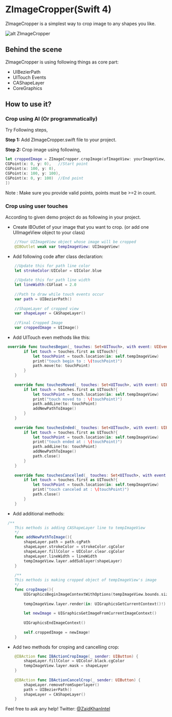 # ZImageCropper(Swift 4)

ZImageCropper is a simplest way to crop image to any shapes you like.

![alt ZImageCropper](https://github.com/ZaidPathan/ZImageCropper/blob/master/giphy.gif)

## Behind the scene

ZImageCropper is using following things as core part:

- UIBezierPath
- UITouch Events
- CAShapeLayer
- CoreGraphics

## How to use it?

### Crop using AI (Or programmatically)
Try Following steps,

**Step 1:** Add ZImageCropper.swift file to your project.

**Step 2:** Crop image using following,

```swift
let croppedImage = ZImageCropper.cropImage(ofImageView: yourImageView, withinPoints: [
CGPoint(x: 0, y: 0),   //Start point
CGPoint(x: 100, y: 0),
CGPoint(x: 100, y: 100),
CGPoint(x: 0, y: 100)  //End point
])
```

Note : Make sure you provide valid points, points must be >=2 in count.


### Crop using user touches
According to given demo project do as following in your project.

- Create IBOutlet of your image that you want to crop. (or add one UIImageView object to your class)
```swift
    //Your UIImageView object whose image will be cropped
    @IBOutlet weak var tempImageView: UIImageView!
```
- Add following code after class declaration:
```swift
    //Update this for path line color
    let strokeColor:UIColor = UIColor.blue
    
    //Update this for path line width
    let lineWidth:CGFloat = 2.0
    
    //Path to draw while touch events occur
    var path = UIBezierPath()
    
    //ShapeLayer of cropped view
    var shapeLayer = CAShapeLayer()
    
    //Final Cropped Image
    var croppedImage = UIImage()
```

- Add UITouch even methods like this:
```swift
 override func touchesBegan(_ touches: Set<UITouch>, with event: UIEvent?) {
        if let touch = touches.first as UITouch?{
            let touchPoint = touch.location(in: self.tempImageView)
            print("touch begin to : \(touchPoint)")
            path.move(to: touchPoint)
        }
    }
    
    override func touchesMoved(_ touches: Set<UITouch>, with event: UIEvent?) {
        if let touch = touches.first as UITouch?{
            let touchPoint = touch.location(in: self.tempImageView)
            print("touch moved to : \(touchPoint)")
            path.addLine(to: touchPoint)
            addNewPathToImage()
        }
    }
    
    override func touchesEnded(_ touches: Set<UITouch>, with event: UIEvent?) {
        if let touch = touches.first as UITouch?{
            let touchPoint = touch.location(in: self.tempImageView)
            print("touch ended at : \(touchPoint)")
            path.addLine(to: touchPoint)
            addNewPathToImage()
            path.close()
        }
    }
    
    override func touchesCancelled(_ touches: Set<UITouch>, with event: UIEvent?) {
        if let touch = touches.first as UITouch?{
            let touchPoint = touch.location(in: self.tempImageView)
            print("touch canceled at : \(touchPoint)")
            path.close()
        }
    }
```
- Add additional methods:
```swift
 /**
    This methods is adding CAShapeLayer line to tempImageView
    */
    func addNewPathToImage(){
        shapeLayer.path = path.cgPath
        shapeLayer.strokeColor = strokeColor.cgColor
        shapeLayer.fillColor = UIColor.clear.cgColor
        shapeLayer.lineWidth = lineWidth
        tempImageView.layer.addSublayer(shapeLayer)
    }
    
    /**
    This methods is making cropped object of tempImageView's image
    */
    func cropImage(){
        UIGraphicsBeginImageContextWithOptions(tempImageView.bounds.size, false, 1)
        
        tempImageView.layer.render(in: UIGraphicsGetCurrentContext()!)
        
        let newImage = UIGraphicsGetImageFromCurrentImageContext()
        
        UIGraphicsEndImageContext()
        
        self.croppedImage = newImage!
    }
```

- Add two methods for croping and cancelling crop:
```swift
    @IBAction func IBActionCropImage(_ sender: UIButton) {
        shapeLayer.fillColor = UIColor.black.cgColor
        tempImageView.layer.mask = shapeLayer
    }
    
    @IBAction func IBActionCancelCrop(_ sender: UIButton) {
        shapeLayer.removeFromSuperlayer()
        path = UIBezierPath()
        shapeLayer = CAShapeLayer()
    }
```

Feel free to ask any help!
Twitter: [@ZaidKhanIntel](https://twitter.com/zaidkhanintel)

